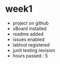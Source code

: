 ﻿# week1
- project on github
- xBoard installed
- readme added
- issues enabled
- labtool registered
- junit testing revision
- hours passed : 5
